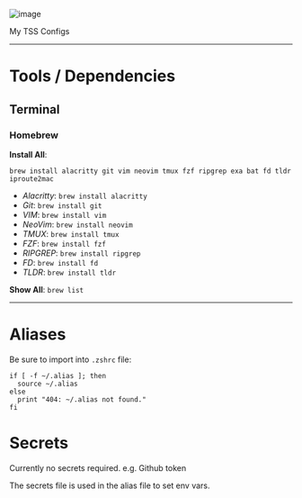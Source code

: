 ![image](https://user-images.githubusercontent.com/7681962/222839779-b3949c07-abad-4731-8573-6202d1e2bbda.png)


My TSS Configs

-----

# Tools / Dependencies

## Terminal

### Homebrew

**Install All**: 
```
brew install alacritty git vim neovim tmux fzf ripgrep exa bat fd tldr iproute2mac
```
- _Alacritty_:   `brew install alacritty`
- _Git_:         `brew install git`
- _VIM_:         `brew install vim`
- _NeoVim_:      `brew install neovim`
- _TMUX_:        `brew install tmux`
- _FZF_:         `brew install fzf`
- _RIPGREP_:     `brew install ripgrep`
- _FD_:          `brew install fd`
- _TLDR_:        `brew install tldr`

**Show All**: `brew list`

-----

# Aliases

Be sure to import into `.zshrc` file:
```
if [ -f ~/.alias ]; then
  source ~/.alias
else
  print "404: ~/.alias not found."
fi
```

# Secrets

Currently no secrets required.
e.g. Github token

The secrets file is used in the alias file to set env vars.
